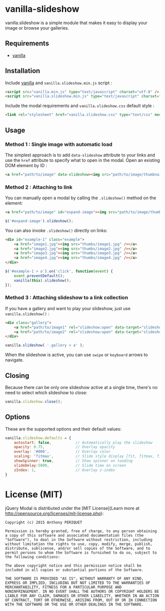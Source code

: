 # vanilla-slideshow

vanilla.slideshow is a simple module that makes it easy to display your image or browse your galleries.

## Requirements

* [vanilla](https://github.com/xylphid/vanilla)

## Installation

Include [vanilla](https://github.com/xylphid/vanilla) and `vanilla.slideshow.min.js` script :
```html
<script src="vanilla.min.js" type="text/javascript" charset="utf-8" />
<script src="vanilla.slideshow.min.js" type="text/javascript" charset="utf-8" />
```

Include the modal requirements and `vanilla.slideshow.css` default style :
```html
<link rel="stylesheet" href="vanilla.slideshow.css" type="text/css" media="screen" />
```

## Usage

### Method 1 : Single image with automatic load

The simplest approach is to add `data-slideshow` attribute to your links and use the `href` attribute to specify what to open in the modal.
Open an existing DOM element by ID :
```html
<a href="path/to/image" data-slideshow><img src="path/to/image/thumbnail" /></a>
```

### Method 2 : Attaching to link

You can manually open a modal by calling the `.slideshow()` method on the element:
```html
<a href="path/to/image" id="expand-image"><img src="path/to/image/thumbnail" /></a>
```

```js
$('#expand-image').slideshow();
```

You can also invoke `.slideshow()` directly on links:
```html
<div id="example-1" class="example">
    <a href="image1.jpg"><img src="thumbs/image1.jpg" /></a>
    <a href="image2.jpg"><img src="thumbs/image2.jpg" /></a>
    <a href="image3.jpg"><img src="thumbs/image3.jpg" /></a>
    <a href="image4.jpg"><img src="thumbs/image4.jpg" /></a>
</div>
```

```js
$('#example-1 > a').on('click', function(event) {
    event.preventDefault();
    vanilla(this).slideshow();
});
```

### Method 3 : Attaching slideshow to a link collection

If you have a gallery and want to play your slideshow, just use `vanilla.slideshow()` :
```html
<div class="gallery">
    <a href="path/to/image1" rel="slideshow:open" data-target="slideshow"><img src="path/to/image/thumbnail1" /></a>
    <a href="path/to/image2" rel="slideshow:open" data-target="slideshow"><img src="path/to/image/thumbnail2" /></a>
</div>
```

```js
vanilla.slideshow( '.gallery > a' );
```

When the slideshow is active, you can use `swipe` or `keyboard` arrows to navigate.

## Closing

Because there can be only one slideshow active at a single time, there's no need to select which slideshow to close:
```js
vanilla.slideshow.close();
```

## Options

These are the supported options and their default values:
```js
vanilla.slideshow.defaults = {
    autostart: false,           // Automatically play the slideshow
    opacity: 0.75,              // Overlay opacity
    overlay: '#000',            // Overlay color
    scaling: 'fitmax',          // Slide style display [fit, fitmax, fill]
    showSpinner: true,          // Show spinner on loading
    slideDelay:5000,            // Slide time on screen
    zIndex: 1,                  // Overlay z-index
}
```

# License (MIT)

jQuery Modal is distributed under the [MIT License](Learn more at http://opensource.org/licenses/mit-license.php):

    Copyright (c) 2015 Anthony PERIQUET

    Permission is hereby granted, free of charge, to any person obtaining
    a copy of this software and associated documentation files (the
    "Software"), to deal in the Software without restriction, including
    without limitation the rights to use, copy, modify, merge, publish,
    distribute, sublicense, and/or sell copies of the Software, and to
    permit persons to whom the Software is furnished to do so, subject to
    the following conditions:

    The above copyright notice and this permission notice shall be
    included in all copies or substantial portions of the Software.

    THE SOFTWARE IS PROVIDED "AS IS", WITHOUT WARRANTY OF ANY KIND,
    EXPRESS OR IMPLIED, INCLUDING BUT NOT LIMITED TO THE WARRANTIES OF
    MERCHANTABILITY, FITNESS FOR A PARTICULAR PURPOSE AND
    NONINFRINGEMENT. IN NO EVENT SHALL THE AUTHORS OR COPYRIGHT HOLDERS BE
    LIABLE FOR ANY CLAIM, DAMAGES OR OTHER LIABILITY, WHETHER IN AN ACTION
    OF CONTRACT, TORT OR OTHERWISE, ARISING FROM, OUT OF OR IN CONNECTION
    WITH THE SOFTWARE OR THE USE OR OTHER DEALINGS IN THE SOFTWARE.